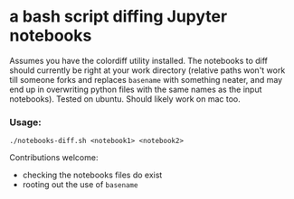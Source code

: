 # a bash script diffing Jupyter notebooks

Assumes you have the colordiff utility installed.
The notebooks to diff should currently be right at your work directory (relative paths won't work till someone forks and replaces `basename` with something neater, and may end up in overwriting python files with the same names as the input notebooks).
Tested on ubuntu. Should likely work on mac too.

### Usage: 

```
./notebooks-diff.sh <notebook1> <notebook2>
```

Contributions welcome:
+ checking the notebooks files do exist
+ rooting out the use of `basename`
